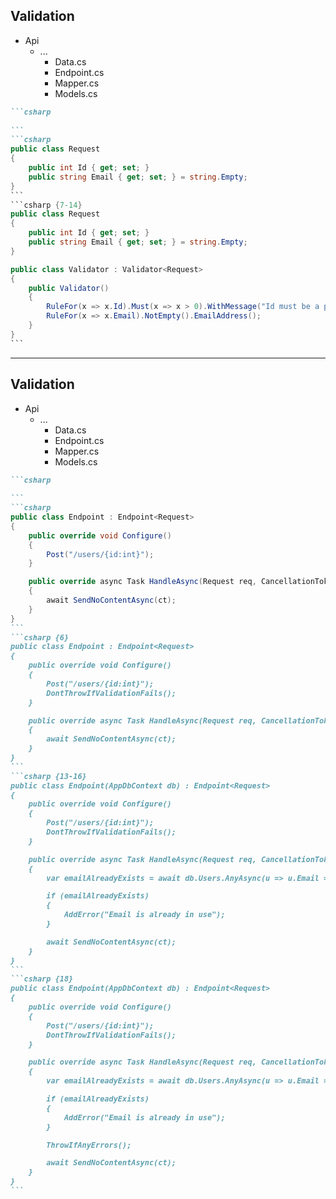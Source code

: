 <h2>Validation</h2>

<div class="endpoint-structure mt-4">
  <ul class="files">
    <li class="view-transition-files">
      <span><ProjectIcon />Api</span>
      <ul>
        <li>
          <span><FolderIcon />...</span>
            <ul>
              <li data-id="data"><span><CsharpIcon />Data.cs</span></li>
              <li data-id="endpoint"><span><CsharpIcon />Endpoint.cs</span></li>
              <li data-id="mapper"><span><CsharpIcon />Mapper.cs</span></li>
              <li data-id="models" v-mark.circle="{ at: 1, color: 'orange', iterations: 1, animationDuration: 350 }"><span><CsharpIcon />Models.cs</span></li>
            </ul>
        </li>
      </ul>
    </li>
  </ul>

````md magic-move { at: 1, maxHeight: '450px' }
```csharp
‎
```
```csharp
public class Request
{
    public int Id { get; set; }
    public string Email { get; set; } = string.Empty;
}
```
```csharp {7-14}
public class Request
{
    public int Id { get; set; }
    public string Email { get; set; } = string.Empty;
}

public class Validator : Validator<Request>
{
    public Validator()
    {
        RuleFor(x => x.Id).Must(x => x > 0).WithMessage("Id must be a positive integer");
        RuleFor(x => x.Email).NotEmpty().EmailAddress();
    }
}
```
````
</div>

<!--
We get validation out of the box with FastEndpoints, using FluentValidation rules.

[click]

Typically this ends up in our `Models` file, although personally I don't myself a fan of squeezing too many different classes into a single file, but we'll stick to what seems to be the most common pattern in the examples floating around the web.

[click]

Similar to where we had the option to move our endpoint summary outside of the endpoint file, we can just pass the endpoint as a type parameter to a class inheriting from `Validator` and we won't need to manually register this with our DI container.

Validation failures will be returned automatically upon receiving a request that fails validation.

Nice and succinct for the simpler cases, but we can build on this for more complex cases where we need to consider business logic.
-->

---

<h2>Validation</h2>

<div class="endpoint-structure mt-4">
  <ul class="files">
    <li class="view-transition-files">
      <span><ProjectIcon />Api</span>
      <ul>
        <li>
          <span><FolderIcon />...</span>
            <ul>
              <li data-id="data"><span><CsharpIcon />Data.cs</span></li>
              <li data-id="endpoint" v-mark.circle="{ at: 1, color: 'orange', iterations: 1, animationDuration: 350 }"><span><CsharpIcon />Endpoint.cs</span></li>
              <li data-id="mapper"><span><CsharpIcon />Mapper.cs</span></li>
              <li data-id="models"><span><CsharpIcon />Models.cs</span></li>
            </ul>
        </li>
      </ul>
    </li>
  </ul>

````md magic-move { at: 1, maxHeight: '450px' }
```csharp
‎
```
```csharp
public class Endpoint : Endpoint<Request>
{
    public override void Configure()
    {
        Post("/users/{id:int}");
    }

    public override async Task HandleAsync(Request req, CancellationToken ct)
    {
        await SendNoContentAsync(ct);
    }
}
```
```csharp {6}
public class Endpoint : Endpoint<Request>
{
    public override void Configure()
    {
        Post("/users/{id:int}");
        DontThrowIfValidationFails();
    }

    public override async Task HandleAsync(Request req, CancellationToken ct)
    {
        await SendNoContentAsync(ct);
    }
}
```
```csharp {13-16}
public class Endpoint(AppDbContext db) : Endpoint<Request>
{
    public override void Configure()
    {
        Post("/users/{id:int}");
        DontThrowIfValidationFails();
    }

    public override async Task HandleAsync(Request req, CancellationToken ct)
    {
        var emailAlreadyExists = await db.Users.AnyAsync(u => u.Email == req.Email, ct);

        if (emailAlreadyExists)
        {
            AddError("Email is already in use");
        }

        await SendNoContentAsync(ct);
    }
}
```
```csharp {18}
public class Endpoint(AppDbContext db) : Endpoint<Request>
{
    public override void Configure()
    {
        Post("/users/{id:int}");
        DontThrowIfValidationFails();
    }

    public override async Task HandleAsync(Request req, CancellationToken ct)
    {
        var emailAlreadyExists = await db.Users.AnyAsync(u => u.Email == req.Email, ct);

        if (emailAlreadyExists)
        {
            AddError("Email is already in use");
        }

        ThrowIfAnyErrors();

        await SendNoContentAsync(ct);
    }
}
```
````
</div>

<!--
TODO: See if we can stop using rough notation for the file highlight, and then we can collapse this into the previous slide for a smoother transition
-->

<!--
[click] Coming back to our `Endpoint` class, we can tell FastEndpoints to not automatically return a validation failed response by calling `DontThrowIfValidationFails` [click].

Calling `AddError` adds an error to the aggregated list [click], so we can provide a response that contains _all_ of our errors to save on multiple repeat requests to discover new errors.

This alone isn't enough to actually return an error, so while FastEndpoints offers us more explicit ways to return such a failure, the easiest way to prevent further execution of our endpoint logic is to simply call `ThrowIfAnyErrors` [click].

This will interrupt our handler execution and send a response with all of our error details, by default with an easily overriden 400 status code.
-->

